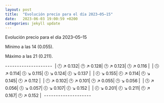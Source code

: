 ```yaml
---
layout: post
title:  "Evolución precio para el día 2023–05–15"
date:   2023-06-03 19:00:59 +0200
categories: jekyll update
---
```

Evolución precio para el día 2023–05–15 

Mínimo a las 14 (0.055). 

Máximo a las 21 (0.211).

- - - - - - - - - - - - - - - - - - - - 
 | 🕛 ↗ 0.132| 🕐 ↗ 0.128| 🕑 ↗ 0.123| 🕒 ↗ 0.116 | 
| 🕓 ↗ 0.114| 🕔 ↘ 0.115| 🕕 ↘ 0.124| 🕖 ↘ 0.137 | 
| 🕗 ↘ 0.155| 🕘 ↗ 0.114| 🕙 ↘ 0.145| 🕚 ↗ 0.112 | 
| 🕛 ↗ 0.102| 🕐 ↗ 0.101| 🕑 ↗ 0.055| 🕒 ↘ 0.056 | 
| 🕓 ↗ 0.056| 🕔 ↘ 0.057| 🕕 ↘ 0.107| 🕖 ↘ 0.152 | 
| 🕗 ↘ 0.201| 🕘 ↘ 0.211| 🕙 ↗ 0.167| 🕚 ↗ 0.152 | 
 - - - - - - - - - - - - - - - - - - - -

